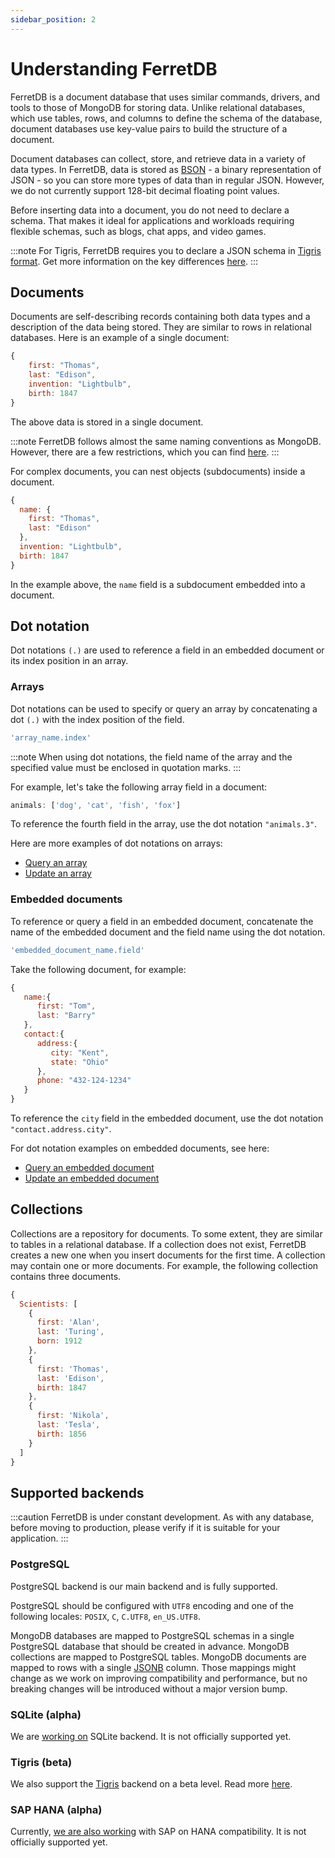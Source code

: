 ```yaml
---
sidebar_position: 2
---
```


# Understanding FerretDB

FerretDB is a document database that uses similar commands, drivers, and tools to those of MongoDB for storing data.
Unlike relational databases, which use tables, rows, and columns to define the schema of the database, document databases use key-value pairs to build the structure of a document.

Document databases can collect, store, and retrieve data in a variety of data types.
In FerretDB, data is stored as [BSON](https://bsonspec.org/spec.html) - a binary representation of JSON - so you can store more types of data than in regular JSON.
However, we do not currently support 128-bit decimal floating point values.

Before inserting data into a document, you do not need to declare a schema.
That makes it ideal for applications and workloads requiring flexible schemas, such as blogs, chat apps, and video games.

:::note
For Tigris, FerretDB requires you to declare a JSON schema in [Tigris format](https://docs.tigrisdata.com/overview/schema).
Get more information on the key differences [here](diff.md).
:::

## Documents

Documents are self-describing records containing both data types and a description of the data being stored.
They are similar to rows in relational databases.
Here is an example of a single document:

```js
{
    first: "Thomas",
    last: "Edison",
    invention: "Lightbulb",
    birth: 1847
}
```

The above data is stored in a single document.

:::note
FerretDB follows almost the same naming conventions as MongoDB.
However, there are a few restrictions, which you can find [here](diff.md).
:::

For complex documents, you can nest objects (subdocuments) inside a document.

```js
{
  name: {
    first: "Thomas",
    last: "Edison"
  },
  invention: "Lightbulb",
  birth: 1847
}
```

In the example above, the `name` field is a subdocument embedded into a document.

## Dot notation

Dot notations `(.)` are used to reference a field in an embedded document or its index position in an array.

### Arrays

Dot notations can be used to specify or query an array by concatenating a dot `(.)` with the index position of the field.

```js
'array_name.index'
```

:::note
When using dot notations, the field name of the array and the specified value must be enclosed in quotation marks.
:::

For example, let's take the following array field in a document:

```js
animals: ['dog', 'cat', 'fish', 'fox']
```

To reference the fourth field in the array, use the dot notation `"animals.3"`.

Here are more examples of dot notations on arrays:

- [Query an array](basic-operations/read.md#retrieve-documents-containing-a-specific-value-in-an-array)
- [Update an array](basic-operations/update.md#update-an-array-element)

### Embedded documents

To reference or query a field in an embedded document, concatenate the name of the embedded document and the field name using the dot notation.

```js
'embedded_document_name.field'
```

Take the following document, for example:

```js
{
   name:{
      first: "Tom",
      last: "Barry"
   },
   contact:{
      address:{
         city: "Kent",
         state: "Ohio"
      },
      phone: "432-124-1234"
   }
}
```

To reference the `city` field in the embedded document, use the dot notation `"contact.address.city"`.

For dot notation examples on embedded documents, see here:

- [Query an embedded document](basic-operations/read.md#query-on-an-embedded-or-nested-document)
- [Update an embedded document](basic-operations/update.md#update-an-embedded-document)

## Collections

Collections are a repository for documents.
To some extent, they are similar to tables in a relational database.
If a collection does not exist, FerretDB creates a new one when you insert documents for the first time.
A collection may contain one or more documents.
For example, the following collection contains three documents.

```js
{
  Scientists: [
    {
      first: 'Alan',
      last: 'Turing',
      born: 1912
    },
    {
      first: 'Thomas',
      last: 'Edison',
      birth: 1847
    },
    {
      first: 'Nikola',
      last: 'Tesla',
      birth: 1856
    }
  ]
}
```

## Supported backends

:::caution
FerretDB is under constant development.
As with any database, before moving to production, please verify if it is suitable for your application.
:::

### PostgreSQL

PostgreSQL backend is our main backend and is fully supported.

PostgreSQL should be configured with `UTF8` encoding and one of the following locales:
`POSIX`, `C`, `C.UTF8`, `en_US.UTF8`.

MongoDB databases are mapped to PostgreSQL schemas in a single PostgreSQL database that should be created in advance.
MongoDB collections are mapped to PostgreSQL tables.
MongoDB documents are mapped to rows with a single [JSONB](https://www.postgresql.org/docs/current/datatype-json.html) column.
Those mappings might change as we work on improving compatibility and performance,
but no breaking changes will be introduced without a major version bump.

### SQLite (alpha)

We are [working on](https://github.com/FerretDB/FerretDB/issues/2387) SQLite backend.
It is not officially supported yet.

### Tigris (beta)

We also support the [Tigris](https://www.tigrisdata.com) backend on a beta level.
Read more [here](https://www.tigrisdata.com/docs/concepts/mongodb-compatibility/).

### SAP HANA (alpha)

Currently, [we are also working](https://blogs.sap.com/2022/12/13/introduction-to-sap-hana-compatibility-layer-for-mongodb-wire-protocol/)
with SAP on HANA compatibility.
It is not officially supported yet.
